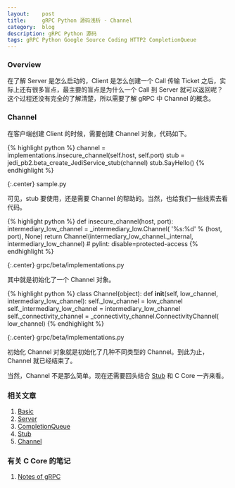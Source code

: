 ```yaml
---
layout:    post
title:     gRPC Python 源码浅析 - Channel
category:  blog
description: gRPC Python 源码
tags: gRPC Python Google Source Coding HTTP2 CompletionQueue
---
```

### Overview

在了解 Server 是怎么启动的，Client 是怎么创建一个 Call 传输 Ticket 之后，实际上还有很多盲点，最主要的盲点是为什么一个 Call 到 Server 就可以返回呢？这个过程还没有完全的了解清楚，所以需要了解 gRPC 中 Channel 的概念。

### Channel

在客户端创建 Client 的时候，需要创建 Channel 对象，代码如下。

{% highlight python %}
channel = implementations.insecure_channel(self.host, self.port)
stub = jedi_pb2.beta_create_JediService_stub(channel)
stub.SayHello()
{% endhighlight %}

{:.center}
sample.py

可见，stub 要使用，还是需要 Channel 的帮助的。当然，也给我们一些线索去看代码。

{% highlight python %}
def insecure_channel(host, port):
  intermediary_low_channel = _intermediary_low.Channel(
      '%s:%d' % (host, port), None)
  return Channel(intermediary_low_channel._internal, intermediary_low_channel)  # pylint: disable=protected-access
{% endhighlight %}

{:.center}
grpc/beta/implementations.py

其中就是初始化了一个 Channel 对象。

{% highlight python %}
class Channel(object):
  def __init__(self, low_channel, intermediary_low_channel):
    self._low_channel = low_channel
    self._intermediary_low_channel = intermediary_low_channel
    self._connectivity_channel = _connectivity_channel.ConnectivityChannel(
        low_channel)
{% endhighlight %}

{:.center}
grpc/beta/implementations.py

初始化 Channel 对象就是初始化了几种不同类型的 Channel。到此为止，Channel 就已经结束了。

当然，Channel 不是那么简单。现在还需要回头结合 [Stub](/posts/grpc-python-bind-source-code-4/) 和 C Core 一齐来看。

### 相关文章

1. [Basic](/posts/grpc-python-bind-source-code-1/)
2. [Server](/posts/grpc-python-bind-source-code-2/)
3. [CompletionQueue](/posts/grpc-python-bind-source-code-3/)
4. [Stub](/posts/grpc-python-bind-source-code-4/)
5. [Channel](/posts/grpc-python-bind-source-code-5/)

### 有关 C Core 的笔记

1. [Notes of gRPC](https://github.com/GuoJing/book-notes/tree/master/grpc)

